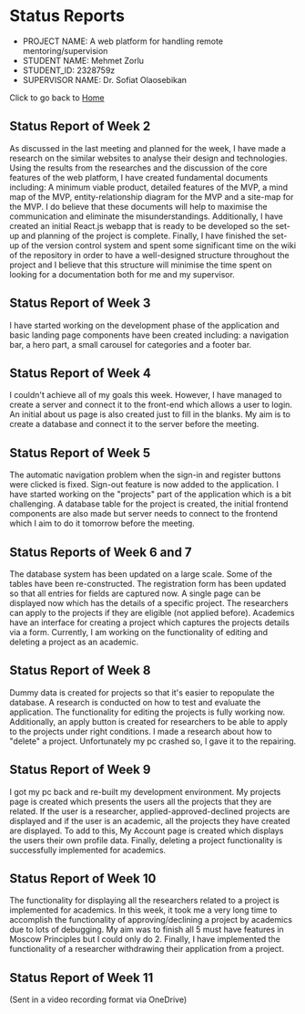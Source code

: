 # Status Reports

* PROJECT NAME: A web platform for handling remote mentoring/supervision
* STUDENT NAME: Mehmet Zorlu
* STUDENT_ID: 2328759z
* SUPERVISOR NAME: Dr. Sofiat Olaosebikan 

Click to go back to [Home](https://github.com/MehmetZorlu07/remote-mentoring)

## Status Report of Week 2 
As discussed in the last meeting and planned for the week, I have made a research on the similar websites to analyse their design and technologies. Using the results from the researches and the discussion of the core features of the web platform, I have created fundamental documents including: A minimum viable product, detailed features of the MVP, a mind map of the MVP, entity-relationship diagram for the MVP and a site-map for the MVP. I do believe that these documents will help to maximise the communication and eliminate the misunderstandings. Additionally, I have created an initial React.js webapp that is ready to be developed so the set-up and planning of the project is complete. Finally, I have finished the set-up of the version control system and spent some significant time on the wiki of the repository in order to have a well-designed structure throughout the project and I believe that this structure will minimise the time spent on looking for a documentation both for me and my supervisor. 

## Status Report of Week 3
I have started working on the development phase of the application and basic landing page components have been created including: a navigation bar, a hero part, a small carousel for categories and a footer bar. 

## Status Report of Week 4
I couldn't achieve all of my goals this week. However, I have managed to create a server and connect it to the front-end which allows a user to login. An initial about us page is also created just to fill in the blanks. My aim is to create a database and connect it to the server before the meeting. 

## Status Report of Week 5
The automatic navigation problem when the sign-in and register buttons were clicked is fixed. Sign-out feature is now added to the application. I have started working on the "projects" part of the application which is a bit challenging. A database table for the project is created, the initial frontend components are also made but server needs to connect to the frontend which I aim to do it tomorrow before the meeting. 

## Status Reports of Week 6 and 7
The database system has been updated on a large scale. Some of the tables have been re-constructed. The registration form has been updated so that all entries for fields are captured now. A single page can be displayed now which has the details of a specific project. The researchers can apply to the projects if they are eligible (not applied before). Academics have an interface for creating a project which captures the projects details via a form. Currently, I am working on the functionality of editing and deleting a project as an academic. 

## Status Report of Week 8
Dummy data is created for projects so that it's easier to repopulate the database. A research is conducted on how to test and evaluate the application. The functionality for editing the projects is fully working now. Additionally, an apply button is created for researchers to be able to apply to the projects under right conditions. I made a research about how to "delete" a project. Unfortunately my pc crashed so, I gave it to the repairing. 

## Status Report of Week 9
I got my pc back and re-built my development environment. My projects page is created which presents the users all the projects that they are related. If the user is a researcher, applied-approved-declined projects are displayed and if the user is an academic, all the projects they have created are displayed. To add to this, My Account page is created which displays the users their own profile data. Finally, deleting a project functionality is successfully implemented for academics. 

## Status Report of Week 10
The functionality for displaying all the researchers related to a project is implemented for academics. In this week, it took me a very long time to accomplish the functionality of approving/declining a project by academics due to lots of debugging. My aim was to finish all 5 must have features in Moscow Principles but I could only do 2. Finally, I have implemented the functionality of a researcher withdrawing their application from a project. 

## Status Report of Week 11
(Sent in a video recording format via OneDrive) 
